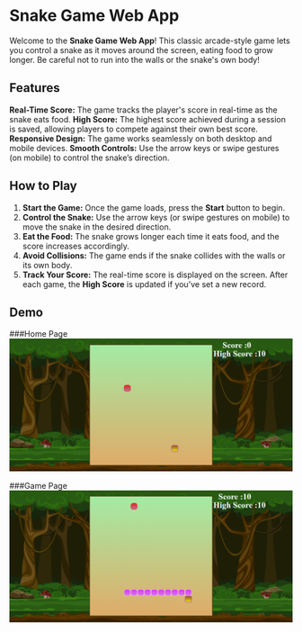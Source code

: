 # Snake Game Web App
Welcome to the **Snake Game Web App**! This classic arcade-style game lets you control a snake as it moves around the screen, eating food to grow longer. Be careful not to run into the walls or the snake's own body!

## Features
**Real-Time Score:** The game tracks the player's score in real-time as the snake eats food.
**High Score:** The highest score achieved during a session is saved, allowing players to compete against their own best score.
**Responsive Design:** The game works seamlessly on both desktop and mobile devices.
**Smooth Controls:** Use the arrow keys or swipe gestures (on mobile) to control the snake’s direction.
## How to Play
1. **Start the Game:** Once the game loads, press the **Start** button to begin.
2. **Control the Snake:** Use the arrow keys (or swipe gestures on mobile) to move the snake in the desired direction.
3. **Eat the Food:** The snake grows longer each time it eats food, and the score increases accordingly.
4. **Avoid Collisions:** The game ends if the snake collides with the walls or its own body.
5. **Track Your Score:** The real-time score is displayed on the screen. After each game, the **High Score** is updated if you’ve set a new record.

## Demo
###Home Page
![Home Page](screen2.png)

###Game Page
![Game Page](screen.png)    
